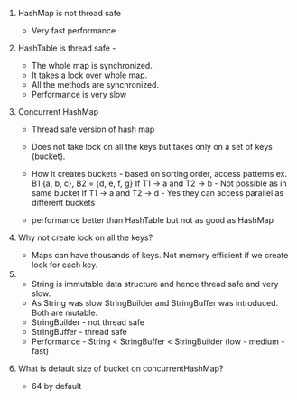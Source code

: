 1.  HashMap is not thread safe
    - Very fast performance


2.  HashTable is thread safe -
    - The whole map is synchronized.
    - It takes a lock over whole map.
    - All the methods are synchronized.
    - Performance is very slow


3.  Concurrent HashMap
    - Thread safe version of hash map
    - Does not take lock on all the keys but takes only on a set of keys (bucket).
    - How it creates buckets - based on sorting order, access patterns
      ex. B1 {a, b, c}, B2 = {d, e, f, g}
      If T1 -> a and T2 -> b - Not possible as in same bucket
      If T1 -> a and T2 -> d - Yes they can access parallel as different buckets

    - performance better than HashTable but not as good as HashMap


4.  Why not create lock on all the keys?
    - Maps can have thousands of keys. Not memory efficient if we create lock for each key.


5. - String is immutable data structure and hence thread safe and very slow.
   - As String was slow StringBuilder and StringBuffer was introduced. Both are mutable.
   - StringBuilder - not thread safe  
   - StringBuffer - thread safe
   - Performance - String < StringBuffer < StringBuilder (low - medium - fast)


6.  What is default size of bucket on concurrentHashMap?
    - 64 by default


